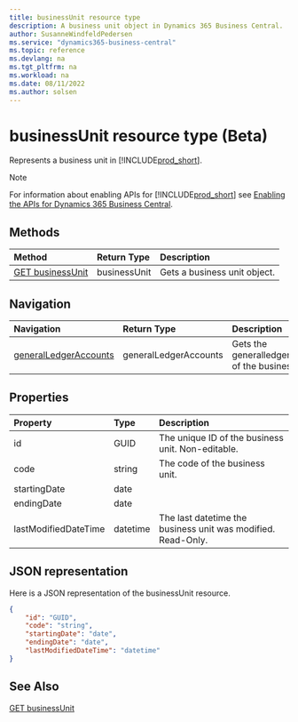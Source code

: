 ```yaml
---
title: businessUnit resource type
description: A business unit object in Dynamics 365 Business Central.
author: SusanneWindfeldPedersen
ms.service: "dynamics365-business-central"
ms.topic: reference
ms.devlang: na
ms.tgt_pltfrm: na
ms.workload: na
ms.date: 08/11/2022
ms.author: solsen
---
```


# businessUnit resource type (Beta)

<!-- START>DO_NOT_EDIT -->
<!-- IMPORTANT:Do not edit any of the content between here and the END>DO_NOT_EDIT. -->
Represents a business unit in [!INCLUDE[prod_short](../../../includes/prod_short.md)].

> [!NOTE]
> For information about enabling APIs for [!INCLUDE[prod_short](../../../includes/prod_short.md)] see [Enabling the APIs for Dynamics 365 Business Central](../../../api-reference/v2.0/enabling-apis-for-dynamics-nav.md).

## Methods

| Method | Return Type|Description |
|:--------------------|:-----------|:-------------------------|
|[GET businessUnit](../api/dynamics_businessunit_get.md)|businessUnit|Gets a business unit object.|


## Navigation

| Navigation |Return Type| Description |
|:----------|:----------|:-----------------|
|[generalLedgerAccounts](dynamics_generalledgeraccount.md)|generalLedgerAccounts |Gets the generalledgeraccounts of the businessUnit.|

## Properties

| Property           | Type   |Description     |
|:-------------------|:-------|:---------------|
|id|GUID|The unique ID of the business unit. Non-editable.|
|code|string|The code of the business unit.|
|startingDate|date||
|endingDate|date||
|lastModifiedDateTime|datetime|The last datetime the business unit was modified. Read-Only.|

## JSON representation

Here is a JSON representation of the businessUnit resource.


```json
{
    "id": "GUID",
    "code": "string",
    "startingDate": "date",
    "endingDate": "date",
    "lastModifiedDateTime": "datetime"
}
```
<!-- IMPORTANT: END>DO_NOT_EDIT -->

## See Also
[GET businessUnit](../api/dynamics_businessunit_get.md)
